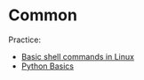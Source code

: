 # Common

Practice:
<!-- - [Creating VirtualBox image using Packer]() -->
- [Basic shell commands in Linux](docs/basic_shell_commands.md)
- [Python Basics](https://github.com/MLMethods/Practice/blob/master/notebooks/C0_PyBasics.ipynb)